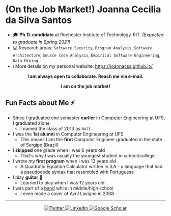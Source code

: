 # (On the Job Market!) Joanna Cecilia da Silva Santos

- 🎓  **Ph.D. candidate** at Rochester Institute of Technology-RIT. *(Expected to graduate in Spring 2021)*
- 💻  Research areas: `Software Security`, `Program Analysis`, `Software Architecture`, `Source Code Analysis`, `Empirical Software Engineering`, `Data Mining`
- ℹ️  More details on my personal website: https://joannacss.github.io/

<p align="center">
	<b>I am always open to collaborate. Reach me via e-mail.</b>
</p>
<p align="center">
	<b>I am on the job market!</b>
</p>


## Fun Facts about Me ⚡
- Since I graduated one semester **earlier** in Computer Engineering at UFS, I graduated alone
   - I named the class of 2013 as `Null`.
- I was the **1st alumni** in Computer Engineering at UFS
   - This means I am the **first** Computer Engineer graduated in the state of Sergipe (Brazil)
- I **skipped** one grade when I was 6 years old 
   - That's why I was usually the youngest student in school/college
- I wrote my **first program** when I was 13 years old 
   - A Quadratic Equation Calculator written in ILA - a language that had a pseudocode syntax that resembled with Portuguese
- I play **guitar**  🎸 
   - Learned to play when I was 12 years old
- I was part of a [band](https://www.youtube.com/watch?v=dHqs8XlOXfo) while in middle/high school 
   - I even made a cover of Avril Lavigne in 2008
---
<p align="center">
	<a href="https://twitter.com/joannacss">
    <img src="https://img.shields.io/badge/Twitter--_.svg?style=social&logo=Twitter" alt="Twitter">
  </a>
  <a href="https://www.linkedin.com/in/joannacss">
    <img src="https://img.shields.io/badge/LinkedIn--_.svg?style=social&logo=linkedin" alt="LinkedIn">
  </a>
  <a href="https://scholar.google.com/citations?user=mkGmYyAAAAAJ">
    <img src="https://img.shields.io/badge/Citations-91-_.svg?style=social&logo=google-scholar" alt="Google Scholar">
  </a>
</p>



